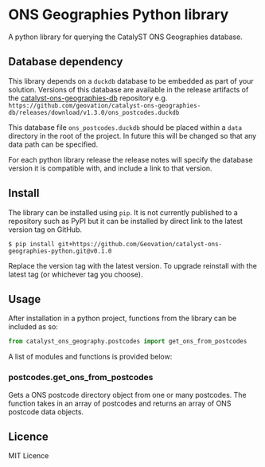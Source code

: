 # ONS Geographies Python library

A python library for querying the CatalyST ONS Geographies database.

## Database dependency

This library depends on a `duckdb` database to be embedded as part of your solution. Versions of this database are available in the release artifacts of the [catalyst-ons-geographies-db](https://github.com/geovation/catalyst-ons-geographies-db) repository e.g. `https://github.com/geovation/catalyst-ons-geographies-db/releases/download/v1.3.0/ons_postcodes.duckdb`

This database file `ons_postcodes.duckdb` should be placed within a `data` directory in the root of the project. In future this will be changed so that any data path can be specified.

For each python library release the release notes will specify the database version it is compatible with, and include a link to that version.

## Install

The library can be installed using `pip`. It is not currently published to a repository such as PyPI but it can be installed by direct link to the latest version tag on GitHub.

```console
$ pip install git+https://github.com/Geovation/catalyst-ons-geographies-python.git@v0.1.0
```

Replace the version tag with the latest version. To upgrade reinstall with the latest tag (or whichever tag you choose).

## Usage

After installation in a python project, functions from the library can be included as so:

```python
from catalyst_ons_geography.postcodes import get_ons_from_postcodes
```

A list of modules and functions is provided below:

### postcodes.get_ons_from_postcodes

Gets a ONS postcode directory object from one or many postcodes. The function takes in an array of postcodes and returns an array of ONS postcode data objects.

## Licence

MIT Licence

